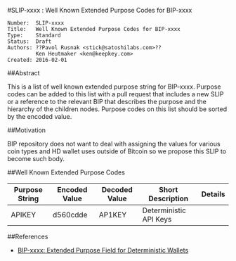 #SLIP-xxxx : Well Known Extended Purpose Codes for BIP-xxxx

```
Number:  SLIP-xxxx
Title:   Well Known Extended Purpose Codes for BIP-xxxx
Type:    Standard
Status:  Draft
Authors: ??Pavol Rusnak <stick@satoshilabs.com>??
         Ken Heutmaker <ken@keepkey.com>
Created: 2016-02-01
```

##Abstract

This is a list of well known extended purpose string for BIP-xxxx. Purpose
codes can be added to this list with a pull request that includes a new SLIP or
a reference to the relevant BIP that describes the purpose and the hierarchy of
the children nodes. Purpose codes on this list should be sorted by the encoded value.

##Motivation

BIP repository does not want to deal with assigning the values for various
coin types and HD wallet uses outside of Bitcoin so we propose this SLIP to become such body.

##Well Known Extended Purpose Codes

Purpose String | Encoded Value | Decoded Value | Short Description      | Details
---------------|---------------|---------------|------------------------|------------------------------
APIKEY         | d560cdde      | AP1KEY        | Deterministic API Keys | <SLIP-yyyy>

##References

- [BIP-xxxx: Extended Purpose Field for Deterministic Wallets](https://github.com/bitcoin/bips/blob/master/bip-xxxx.md)
